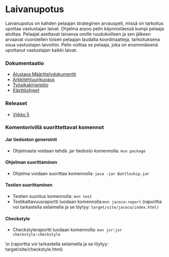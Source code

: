# Laivanupotus

Laivanupotus on kahden pelaajan strateginen arvauspeli, missä on tarkoitus upottaa vastustajan laivat. Ohjelma arpoo pelin käynnistäessä kumpi pelaaja aloittaa. Pelaajat asettavat laivansa omille ruudukoilleen ja sen jälkeen arvaavat vuorotellen toisen pelaajan laudalta koordinaatteja, tarkoituksena osua vastustajan laivoihin. Pelin voittaa se pelaaja, joka on ensimmäisenä upottanut vastustajan kaikki laivat. 
 
### Dokumentaatio
  * [Alustava Määrittelydokumentti](https://github.com/Maijjay/ot-harjoitustyo/blob/master/dokumentointi/m%C3%A4%C3%A4rittelydokumentti.md)
  * [Arkkitehtuurikuvaus](https://github.com/Maijjay/ot-harjoitustyo/blob/master/dokumentointi/Arkkitehtuurikuvaus.md) 
  * [Työaikakirjanpito](https://github.com/Maijjay/ot-harjoitustyo/blob/master/dokumentointi/tyoaikakirjanpito.md)
  * [Käyttöohjeet](https://github.com/Maijjay/ot-harjoitustyo/blob/master/dokumentointi/K%C3%A4ytt%C3%B6ohje.md)


### Releaset
 * [Viikko 5](https://github.com/Maijjay/ot-harjoitustyo/releases/tag/viikko5)
 
### Komentorivillä suorittettavat komennot
  
  #### Jar tiedoston generointi
   * Ohjelmasta voidaan tehdä .jar tiedosto komennolla: ```mvn package```
   
  #### Ohjelman suorittaminen
   * Ohjelma voidaan suorittaa komennolla: ```java -jar Battleship.jar```
 
  #### Testien suorittaminen
   * Testien suoritus komennolla: ```mvn test```
   * Testikattavuusraportti luodaan komennolla:```mvn jacoco:report``` 
   (raporttia voi tarkastella selaimella ja se löytyy: ```target/site/jacoco/index.html)```
  
  #### Checkstyle
   * Checkstyleraportti luodaan komennolla: ```mvn jxr:jxr checkstyle:checkstyle ```
   
   \n (raporttia voi tarkastella selaimella ja se löytyy: target/site/checkstyle.html)

  
  
